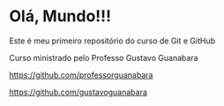 # Olá, Mundo!!!

Este é meu primeiro repositório do curso de Git e GitHub

Curso ministrado pelo Professo Gustavo Guanabara

https://github.com/professorguanabara

https://github.com/gustavoguanabara

